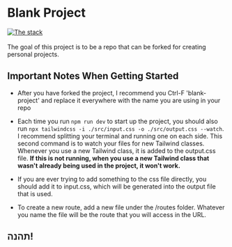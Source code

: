 # Blank Project
[![The stack](https://skillicons.dev/icons?i=react,ts,tailwind,nodejs,js)](https://skillicons.dev)
<br/><br/>
The goal of this project is to be a repo that can be forked for creating personal projects.

## Important Notes When Getting Started

- After you have forked the project, I recommend you Ctrl-F 'blank-project' and replace it everywhere with the name you are using in your repo

- Each time you run `npm run dev` to start up the project, you should also run `npx tailwindcss -i ./src/input.css -o ./src/output.css --watch`. I recommend splitting your terminal and running one on each side. This second command is to watch your files for new Tailwind classes. Whenever you use a new Tailwind class, it is added to the output.css file. **If this is not running, when you use a new Tailwind class that wasn't already being used in the project, it won't work.**

- If you are ever trying to add something to the css file directly, you should add it to input.css, which will be generated into the output file that is used.

- To create a new route, add a new file under the /routes folder. Whatever you name the file will be the route that you will access in the URL.


## תהנה!


